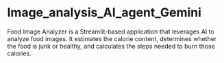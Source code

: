 # Image_analysis_AI_agent_Gemini
Food Image Analyzer is a Streamlit-based application that leverages AI to analyze food images. It estimates the calorie content, determines whether the food is junk or healthy, and calculates the steps needed to burn those calories. 
